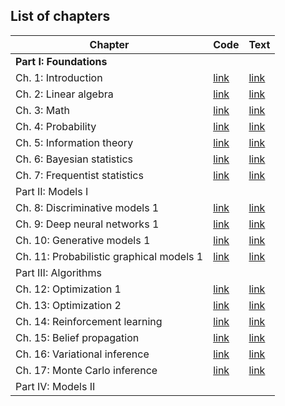 ## List of chapters


[intro-code]: https://github.com/probml/pyprobml/blob/master/chapters/intro/README.md
[intro-html]: https://htmlpreview.github.io/?https://github.com/probml/pyprobml/blob/master/chapters/intro/index.html

[linalg-code]: https://github.com/probml/pyprobml/blob/master/chapters/linalg/README.md
[linalg-html]: https://htmlpreview.github.io/?https://github.com/probml/pyprobml/blob/master/chapters/linalg/index.html

[math-code]: https://github.com/probml/pyprobml/blob/master/chapters/math/README.md
[math-html]: https://htmlpreview.github.io/?https://github.com/probml/pyprobml/blob/master/chapters/math/index.html

[prob-code]: https://github.com/probml/pyprobml/blob/master/chapters/prob/README.md
[prob-html]: https://htmlpreview.github.io/?https://github.com/probml/pyprobml/blob/master/chapters/prob/index.html

[info-code]: https://github.com/probml/pyprobml/blob/master/chapters/info/README.md
[info-html]: https://htmlpreview.github.io/?https://github.com/probml/pyprobml/blob/master/chapters/info/index.html

[bayes-code]: https://github.com/probml/pyprobml/blob/master/chapters/bayes/README.md
[bayes-html]: https://htmlpreview.github.io/?https://github.com/probml/pyprobml/blob/master/chapters/bayes/index.html

[freq-code]: https://github.com/probml/pyprobml/blob/master/chapters/freq/README.md
[freq-html]: https://htmlpreview.github.io/?https://github.com/probml/pyprobml/blob/master/chapters/freq/index.html

[discrim1-code]: https://github.com/probml/pyprobml/blob/master/chapters/discrim1/README.md
[discrim1-html]: https://htmlpreview.github.io/?https://github.com/probml/pyprobml/blob/master/chapters/discrim1/index.html

[dnn1-code]: https://github.com/probml/pyprobml/blob/master/chapters/dnn1/README.md
[dnn1-html]: https://htmlpreview.github.io/?https://github.com/probml/pyprobml/blob/master/chapters/dnn1/index.html

[genmo1-code]: https://github.com/probml/pyprobml/blob/master/chapters/genmo1/README.md
[genmo1-html]: https://htmlpreview.github.io/?https://github.com/probml/pyprobml/blob/master/chapters/genmo1/index.html

[pgm1-code]: https://github.com/probml/pyprobml/blob/master/chapters/pgm1/README.md
[pgm1-html]: https://htmlpreview.github.io/?https://github.com/probml/pyprobml/blob/master/chapters/pgm1/index.html

[opt1-code]: https://github.com/probml/pyprobml/blob/master/chapters/opt1/README.md
[opt1-html]: https://htmlpreview.github.io/?https://github.com/probml/pyprobml/blob/master/chapters/opt1/index.html

[opt2-code]: https://github.com/probml/pyprobml/blob/master/chapters/opt2/README.md
[opt2-html]: https://htmlpreview.github.io/?https://github.com/probml/pyprobml/blob/master/chapters/opt2/index.html

[rl-code]: https://github.com/probml/pyprobml/blob/master/chapters/rl/README.md
[rl-html]: https://htmlpreview.github.io/?https://github.com/probml/pyprobml/blob/master/chapters/rl/index.html

[bp-code]: https://github.com/probml/pyprobml/blob/master/chapters/BP/README.md
[bp-html]: https://htmlpreview.github.io/?https://github.com/probml/pyprobml/blob/master/chapters/BP/index.html

[vi-code]: https://github.com/probml/pyprobml/blob/master/chapters/VI/README.md
[vi-html]: https://htmlpreview.github.io/?https://github.com/probml/pyprobml/blob/master/chapters/VI/index.html

[mc-code]: https://github.com/probml/pyprobml/blob/master/chapters/MC/README.md
[mc-html]: https://htmlpreview.github.io/?https://github.com/probml/pyprobml/blob/master/chapters/MC/index.html

|Chapter|Code|Text|
|-------|----|----|
|<b>Part I: Foundations</b>|||
|Ch. 1: Introduction|[link][intro-code]|[link][intro-html]|
|Ch. 2: Linear algebra|[link][linalg-code]|[link][linalg-html]|
|Ch. 3: Math|[link][math-code]|[link][math-html]|
|Ch. 4: Probability|[link][prob-code]|[link][prob-html]|
|Ch. 5: Information theory|[link][info-code]|[link][info-html]|
|Ch. 6: Bayesian statistics|[link][bayes-code]|[link][bayes-html]|
|Ch. 7: Frequentist statistics|[link][freq-code]|[link][freq-html]|
|Part II: Models I|||
|Ch. 8: Discriminative models 1|[link][discrim1-code]|[link][discrim1-html]|
|Ch. 9: Deep neural networks 1|[link][dnn1-code]|[link][dnn1-html]|
|Ch. 10: Generative models 1|[link][genmo1-code]|[link][genmo1-html]|
|Ch. 11: Probabilistic graphical models 1|[link][pgm1-code]|[link][pgm1-html]|
|Part III: Algorithms|||
|Ch. 12: Optimization 1|[link][opt1-code]|[link][opt1-html]|
|Ch. 13: Optimization 2|[link][opt2-code]|[link][opt2-html]|
|Ch. 14: Reinforcement learning|[link][rl-code]|[link][rl-html]|
|Ch. 15: Belief propagation|[link][bp-code]|[link][bp-html]|
|Ch. 16: Variational inference|[link][vi-code]|[link][vi-html]|
|Ch. 17: Monte Carlo inference|[link][mc-code]|[link][mc-html]|
|Part IV: Models II|||




<!--
https://stackoverflow.com/questions/24580042/github-markdown-are-macros-and-variables-possible
-->

<!--
[code]: https://github.com/probml/pyprobml/blob/master/chapters
[html]: https://htmlpreview.github.io/?https://github.com/probml/pyprobml/blob/master/chapters

[intro-code]: [code]/intro/README.md
[intro-html]: [html]/intro/index.html
-->

<!--
* [Ch. 1: Introduction](https://github.com/probml/pyprobml/blob/master/chapters/intro/README.md)
* [Ch. 2: Linear algebra](https://github.com/probml/pyprobml/blob/master/chapters/linalg/README.md)
-->

